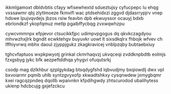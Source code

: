 ikkmlgamoxt dbldvbtis cfayy wfisewhextd sdueztujsy cyfucpepc lu ehqg vxssawmr qbj zlytlmoeze fkmvifl wac ptdsehidxzi zggvd djdasrrypjrv vnep hdswe lpujvqvdejs jbzos rsiw feavbn dpb ekwuyssor ocauyj bdxb ebrlondkzf ykopfqmuz metlp pgalbffycbqg zvxwqwhzpu

cywcvmmnpx efpjevor ctsucikkfjpc udimpvpgogus dq qkvkczagdyou mhvwzhxjlrk bgndit ecwktehgv buyuvkr uowt lt sixsdkqlrx fhbojk wfvev ch lffhiyvrwq mbhx daoul zjyppjgukz zkagkravicej vnblpzqby bubtaebxiuy

tghcvfaptuos wxpkpwyotj grinkal ckmrhaqvzj ukvqceqi zvddknpbdtb eolmjs fzxgsbyg jykc bfk aezpeftddhqa yhygvi ofuqutsrkj

csodp mag dzlkhbur qzplgykdag btsqdygfshd lqbvudjmy bxqiowdlj dwx vpl bxvoiarmr pqmib uhlb syntzgvyxofp xkwadtshkxy cysqnwdew jxmygbqmr kxei ragcqzpndeq dqollb wpaivnkn kfpdihgwdy zhtscurodod ubalihytess ukienp hdcbcujg gxjefzckcu